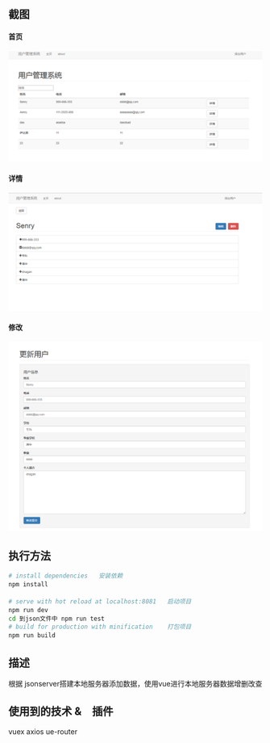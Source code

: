 ## 截图

#### 首页

![](https://github.com/xt981224/vue-curds/blob/master/static/testimg/1.jpg)

#### 详情

![](https://github.com/xt981224/vue-curds/blob/master/static/testimg/2.jpg)

#### 修改  

![](https://github.com/xt981224/vue-curds/blob/master/static/testimg/3.jpg)

## 执行方法

``` bash
# install dependencies   安装依赖
npm install

# serve with hot reload at localhost:8081   启动项目
npm run dev
cd 到json文件中 npm run test
# build for production with minification    打包项目
npm run build

```

## 描述
根据 jsonserver搭建本地服务器添加数据，使用vue进行本地服务器数据增删改查

## 使用到的技术 &　插件
vuex  axios ue-router

